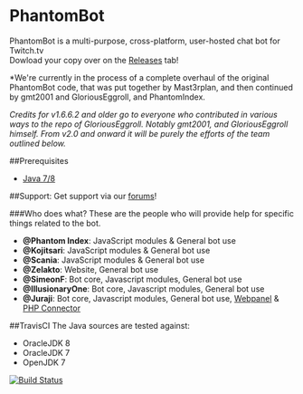 # PhantomBot
PhantomBot is a multi-purpose, cross-platform, user-hosted chat bot for Twitch.tv  
Dowload your copy over on the [Releases](https://github.com/PhantomBot/PhantomBot/releases) tab!

*We're currently in the process of a complete overhaul of the original PhantomBot code, that was put together by Mast3rplan, and then continued by gmt2001 and GloriousEggroll, and PhantomIndex. 

*Credits for v1.6.6.2 and older go to everyone who contributed in various ways to the repo of GloriousEggroll. Notably gmt2001, and GloriousEggroll himself. From v2.0 and onward it will be purely the efforts of the team outlined below.*

##Prerequisites
- [Java 7/8](https://www.java.com/en/download/)

##Support:
Get support via our [forums](https://community.phantombot.net/)!

###Who does what?
These are the people who will provide help for specific things related to the bot.
- **@Phantom Index**: JavaScript modules & General bot use 
- **@Kojitsari**: JavaScript modules & General bot use 
- **@Scania**: JavaScript modules & General bot use
- **@Zelakto**: Website, General bot use
- **@SimeonF**: Bot core, Javascript modules, General bot use
- **@IllusionaryOne**: Bot core, Javascript modules, General bot use
- **@Juraji**: Bot core, Javascript modules, General bot use, [Webpanel](https://github.com/PhantomBot/PhantomBot-WebPanel) & [PHP Connector](https://github.com/PhantomBot/PhantomBot-PHP-Connector)

##TravisCI
The Java sources are tested against:
- OracleJDK 8
- OracleJDK 7
- OpenJDK 7

[![Build Status](https://travis-ci.org/PhantomBot/PhantomBot.svg?branch=master)](https://travis-ci.org/PhantomBot/PhantomBot)
